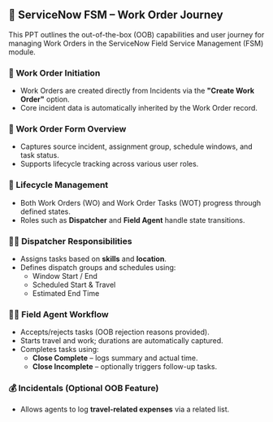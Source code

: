 ## 📌 ServiceNow FSM – Work Order Journey

This PPT outlines the out-of-the-box (OOB) capabilities and user journey for managing Work Orders in the ServiceNow Field Service Management (FSM) module.

### 🔧 Work Order Initiation
- Work Orders are created directly from Incidents via the **"Create Work Order"** option.
- Core incident data is automatically inherited by the Work Order record.

### 🧾 Work Order Form Overview
- Captures source incident, assignment group, schedule windows, and task status.
- Supports lifecycle tracking across various user roles.

### 🚦 Lifecycle Management
- Both Work Orders (WO) and Work Order Tasks (WOT) progress through defined states.
- Roles such as **Dispatcher** and **Field Agent** handle state transitions.

### 👨‍💼 Dispatcher Responsibilities
- Assigns tasks based on **skills** and **location**.
- Defines dispatch groups and schedules using:
  - Window Start / End
  - Scheduled Start & Travel
  - Estimated End Time

### 🧑‍🔧 Field Agent Workflow
- Accepts/rejects tasks (OOB rejection reasons provided).
- Starts travel and work; durations are automatically captured.
- Completes tasks using:
  - **Close Complete** – logs summary and actual time.
  - **Close Incomplete** – optionally triggers follow-up tasks.

### 💰 Incidentals (Optional OOB Feature)
- Allows agents to log **travel-related expenses** via a related list.



